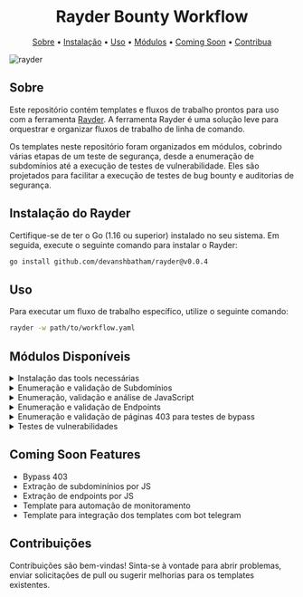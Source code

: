 <h1 align="center">Rayder Bounty Workflow</h1>

<p align="center">
  <a href="#sobre">Sobre</a> •
  <a href="#instalação-do-rayder">Instalação</a> •
  <a href="#uso">Uso</a> •
  <a href="#módulos-disponíveis">Módulos</a> •
  <a href="#coming-soon-features">Coming Soon</a> •
  <a href="#contribuições">Contribua</a> 
</p>

![rayder](https://github.com/devanshbatham/rayder/blob/main/static/banner.png?raw=true)

## Sobre

Este repositório contém templates e fluxos de trabalho prontos para uso com a ferramenta [Rayder](https://github.com/devanshbatham/rayder). A ferramenta Rayder é uma solução leve para orquestrar e organizar fluxos de trabalho de linha de comando.

Os templates neste repositório foram organizados em módulos, cobrindo várias etapas de um teste de segurança, desde a enumeração de subdomínios até a execução de testes de vulnerabilidade. Eles são projetados para facilitar a execução de testes de bug bounty e auditorias de segurança.

## Instalação do Rayder

Certifique-se de ter o Go (1.16 ou superior) instalado no seu sistema. Em seguida, execute o seguinte comando para instalar o Rayder:

```sh
go install github.com/devanshbatham/rayder@v0.0.4
```

## Uso

Para executar um fluxo de trabalho específico, utilize o seguinte comando:

```sh
rayder -w path/to/workflow.yaml
```

## Módulos Disponíveis

<details>
  <summary>Instalação das tools necessárias</summary>
  
Instala as seguintes tools:

* Subfinder
* Amass
* Anew
* Notify
* Dnsx
* Naabu
* Httpx
* Waybackurls
* Gau
* Gauplus
* Hakrawler
* Dirsearch
* Katana
* GetJS
* Gospider
* Anti-burl
* Mantra
* Crlfuzz
* Ffuz
* Gf
* Qsreplace
* Subjack
* Subzy
* Gxss
  
</details>
<details>
  <summary>Enumeração e validação de Subdomínios</summary>

<br>

A etapa de enumeração e validação dos subdomínios utiliza as seguintes tools:

* Amass
* Subfinder
* DnsX
* Naabu
* Httpx
* Notify

Para executar o workflow de **enumeração**:

```sh
rayder -w path/to/Enum-subs.yaml TARGET=domain.com
```
Para executar o workflow de **validação**:

```sh
rayder -w path/to/Subs-resolver.yaml
```

<br>
  
</details>
<details>
  <summary>Enumeração, validação e análise de JavaScript</summary>

<br>

A etapa de enumeração, validação e análise de JavaScript utiliza as seguintes tools:

* Gau
* GetJS
* Katana
* Gospider
* Hakrawler
* Dirsearch
* Anti-burl
* Mantra
* Notify

Para executar o workflow de **enumeração**:

```sh
rayder -w path/to/JS/Enum-JS.yaml 
```
Para executar o workflow de **validação**:

```sh
rayder -w path/to/JS/JS-resolver.yaml
```

Para executar o workflow de **análise**:

```sh
rayder -w path/to/JS/JS-api-key.yaml
```

<br>
  
</details>
<details>
  <summary>Enumeração e validação de Endpoints</summary>

<br>

A etapa de enumeração e validação dos endpoints utiliza as seguintes tools:

* Gauplus
* Hakrawler
* Katana
* Arjun
* Paramspider
* Httpx
* Notify

Para executar o workflow de **enumeração**:

```sh
rayder -w path/to/Endpoints/Enum-endpoints.yaml
```
Para executar o workflow de **validação**:

```sh
rayder -w path/to/Endpoints/Enum-resolver.yaml
```
<br>
  
</details>
<details>
  <summary>Enumeração e validação de páginas 403 para testes de bypass</summary>

<br>
  
Descrição breve do que este módulo faz.

<br>
  
</details>
<details>
  <summary>Testes de vulnerabilidades</summary>
  
<br>

1. XSS (Cross-Site Scripting)
* Descrição breve do que este módulo faz.
* Exemplo de uso e configuração.
2. XSS (Cross-Site Scripting)
* Descrição breve do que este módulo faz.
* Exemplo de uso e configuração.
3. XSS (Cross-Site Scripting)
* Descrição breve do que este módulo faz.
* Exemplo de uso e configuração.
4. XSS (Cross-Site Scripting)
* Descrição breve do que este módulo faz.
* Exemplo de uso e configuração.
5. XSS (Cross-Site Scripting)
* Descrição breve do que este módulo faz.
* Exemplo de uso e configuração.
6. XSS (Cross-Site Scripting)
* Descrição breve do que este módulo faz.
* Exemplo de uso e configuração.
7. XSS (Cross-Site Scripting)
* Descrição breve do que este módulo faz.
* Exemplo de uso e configuração.
8. XSS (Cross-Site Scripting)
* Descrição breve do que este módulo faz.
* Exemplo de uso e configuração.
9. XSS (Cross-Site Scripting)
* Descrição breve do que este módulo faz.
* Exemplo de uso e configuração.
10. XSS (Cross-Site Scripting)
* Descrição breve do que este módulo faz.
* Exemplo de uso e configuração.
11. XSS (Cross-Site Scripting)
* Descrição breve do que este módulo faz.
* Exemplo de uso e configuração.
12. XSS (Cross-Site Scripting)
* Descrição breve do que este módulo faz.
* Exemplo de uso e configuração.

<br>
  
</details>

## Coming Soon Features

* Bypass 403 
* Extração de subdominínios por JS
* Extração de endpoints por JS
* Template para automação de monitoramento
* Template para integração dos templates com bot telegram

## Contribuições

Contribuições são bem-vindas! Sinta-se à vontade para abrir problemas, enviar solicitações de pull ou sugerir melhorias para os templates existentes.
